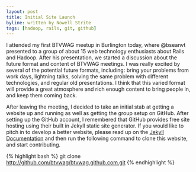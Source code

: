 ```yaml
---
layout: post
title: Initial Site Launch
byline: written by Nowell Strite
tags: [hadoop, rails, git, github]
---
```


I attended my first BTVWAG meetup in Burlington today, where @bseanvt presented
to a group of about 15 web technology enthusiasts about Rails and Hadoop. After
his presentation, we started a discussion about the future format and content
of BTVWAG meetings. I was really excited by several of the potential future
formats, including: bring your problems from work days, lightning talks,
solving the same problem with different technologies, and regular old
presentations. I think that this varied format will provide a great atmosphere
and rich enough content to bring people in, and keep them coming back.

After leaving the meeting, I decided to take an initial stab at getting
a website up and running as well as getting the group setup on GitHub. After
setting up the GitHub account, I remembered that GitHub provides free site
hosting using their built in Jekyll static site generator. If you would like to
pitch in to develop a better website, please read up on the 
[Jekyll Documentation](http://github.com/mojombo/jekyll/blob/master/README.textile)
and then run the following command to clone this website, and start
contributing.

{% highlight bash %}
git clone http://github.com/btvwag/btvwag.github.com.git
{% endhighlight %}
